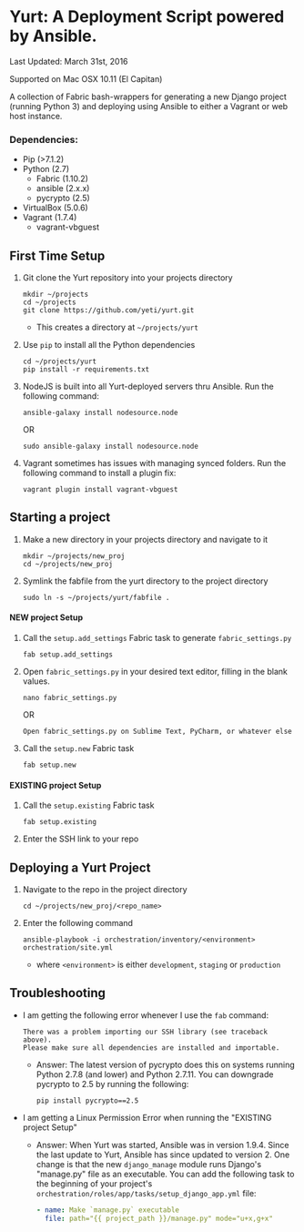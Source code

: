 # Yurt: A Deployment Script powered by Ansible.

Last Updated: March 31st, 2016

Supported on Mac OSX 10.11 (El Capitan)

A collection of Fabric bash-wrappers for generating a new Django project (running Python 3) and
deploying using Ansible to either a Vagrant or web host instance.

### Dependencies:
- Pip (>7.1.2)
- Python (2.7)
    - Fabric (1.10.2)
    - ansible (2.x.x)
    - pycrypto (2.5)
- VirtualBox (5.0.6)
- Vagrant (1.7.4)
    - vagrant-vbguest

## First Time Setup

1. Git clone the Yurt repository into your projects directory
    ```
    mkdir ~/projects
    cd ~/projects
    git clone https://github.com/yeti/yurt.git
    ```
    - This creates a directory at `~/projects/yurt`

2. Use `pip` to install all the Python dependencies
    ```
    cd ~/projects/yurt
    pip install -r requirements.txt
    ```

3. NodeJS is built into all Yurt-deployed servers thru Ansible. Run the following command:
    ```
    ansible-galaxy install nodesource.node
    ```
    OR
    ```
    sudo ansible-galaxy install nodesource.node
    ```

4. Vagrant sometimes has issues with managing synced folders. Run the following command to install a plugin fix:
    ```
    vagrant plugin install vagrant-vbguest
    ```

## Starting a project

1. Make a new directory in your projects directory and navigate to it

    ```
    mkdir ~/projects/new_proj
    cd ~/projects/new_proj
    ```
2. Symlink the fabfile from the yurt directory to the project directory

    ```
    sudo ln -s ~/projects/yurt/fabfile .
    ```

#### NEW project Setup

1. Call the `setup.add_settings` Fabric task to generate `fabric_settings.py`

   ```
   fab setup.add_settings
   ```
   
2. Open `fabric_settings.py` in your desired text editor, filling in the blank values.

   ```
   nano fabric_settings.py
   ```
   
   OR
   
   ```
   Open fabric_settings.py on Sublime Text, PyCharm, or whatever else
   ```
   
3. Call the `setup.new` Fabric task

   ```
   fab setup.new
   ```

#### EXISTING project Setup

1. Call the `setup.existing` Fabric task

   ```
   fab setup.existing
   ```
2. Enter the SSH link to your repo

## Deploying a Yurt Project

1. Navigate to the repo in the project directory
   
   ```
   cd ~/projects/new_proj/<repo_name>
   ```
   
2. Enter the following command

   ```
   ansible-playbook -i orchestration/inventory/<environment> orchestration/site.yml
   ```
   
   * where `<environment>` is either `development`, `staging` or `production`

## Troubleshooting

- I am getting the following error whenever I use the `fab` command:
  ```
  There was a problem importing our SSH library (see traceback above).
  Please make sure all dependencies are installed and importable.
  ```
  - Answer: The latest version of pycrypto does this on systems running
    Python 2.7.8 (and lower) and Python 2.7.11. You can downgrade pycrypto to 2.5 by
    running the following:

    ```
    pip install pycrypto==2.5
    ```

- I am getting a Linux Permission Error when running the "EXISTING project Setup"
  - Answer: When Yurt was started, Ansible was in version 1.9.4. Since the last update to Yurt, Ansible has since
    updated to version 2. One change is that the new `django_manage` module runs Django's "manage.py" file
    as an executable. You can add the following task to the beginning of your project's
    `orchestration/roles/app/tasks/setup_django_app.yml` file:

    ```yaml
    - name: Make `manage.py` executable
      file: path="{{ project_path }}/manage.py" mode="u+x,g+x"
    ```
